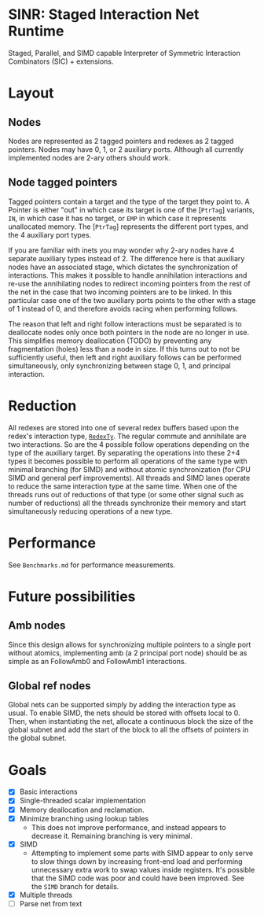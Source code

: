 <!-- cargo-rdme start -->

# SINR: Staged Interaction Net Runtime

Staged, Parallel, and SIMD capable Interpreter of Symmetric Interaction Combinators (SIC) + extensions.

# Layout
## Nodes
Nodes are represented as 2 tagged pointers and redexes as 2 tagged pointers. Nodes may have 0, 1, or 2 auxiliary ports. Although all currently implemented nodes are 2-ary others should work.
## Node tagged pointers
Tagged pointers contain a target and the type of the target they point to.
A Pointer is either "out" in which case its target is one of the [`PtrTag`] variants, `IN`, in which case it has no target, or `EMP` in which case it represents unallocated memory. The [`PtrTag`] represents the different port types, and the 4 auxiliary port types.

If you are familiar with inets you may wonder why 2-ary nodes have 4 separate auxiliary types instead of 2. The difference here is that auxiliary nodes have an associated stage, which dictates the synchronization of interactions. This makes it possible to handle annihilation interactions and re-use the annihilating nodes to redirect incoming pointers from the rest of the net in the case that two incoming pointers are to be linked. In this particular case one of the two auxiliary ports points to the other with a stage of 1 instead of 0, and therefore avoids racing when performing follows.

The reason that left and right follow interactions must be separated is to deallocate nodes only once both pointers in the node are no longer in use. This simplifies memory deallocation (TODO) by preventing any fragmentation (holes) less than a node in size. If this turns out to not be sufficiently useful, then left and right auxiliary follows can be performed simultaneously, only synchronizing between stage 0, 1, and principal interaction.

# Reduction
All redexes are stored into one of several redex buffers based upon the redex's interaction type, [`RedexTy`]. The regular commute and annihilate are two interactions. So are the 4 possible follow operations depending on the type of the auxiliary target. By separating the operations into these 2+4 types it becomes possible to perform all operations of the same type with minimal branching (for SIMD) and without atomic synchronization (for CPU SIMD and general perf improvements). All threads and SIMD lanes operate to reduce the same interaction type at the same time. When one of the threads runs out of reductions of that type (or some other signal such as number of reductions) all the threads synchronize their memory and start simultaneously reducing operations of a new type.
# Performance
See `Benchmarks.md` for performance measurements.
# Future possibilities
## Amb nodes
Since this design allows for synchronizing multiple pointers to a single port without atomics, implementing amb (a 2 principal port node) should be as simple as an FollowAmb0 and FollowAmb1 interactions.
## Global ref nodes
Global nets can be supported simply by adding the interaction type as usual. To enable SIMD, the nets should be stored with offsets local to 0. Then, when instantiating the net, allocate a continuous block the size of the global subnet and add the start of the block to all the offsets of pointers in the global subnet.
# Goals
- [x] Basic interactions
- [x] Single-threaded scalar implementation
- [x] Memory deallocation and reclamation.
- [x] Minimize branching using lookup tables
    - This does not improve performance, and instead appears to decrease it. Remaining branching is very minimal.
- [x] SIMD
    - Attempting to implement some parts with SIMD appear to only serve to slow things down by increasing front-end load and performing unnecessary extra work to swap values inside registers. It's possible that the SIMD code was poor and could have been improved. See the `SIMD` branch for details.
- [x] Multiple threads
- [ ] Parse net from text

[`RedexTy`]: redex::RedexTy

<!-- cargo-rdme end -->
